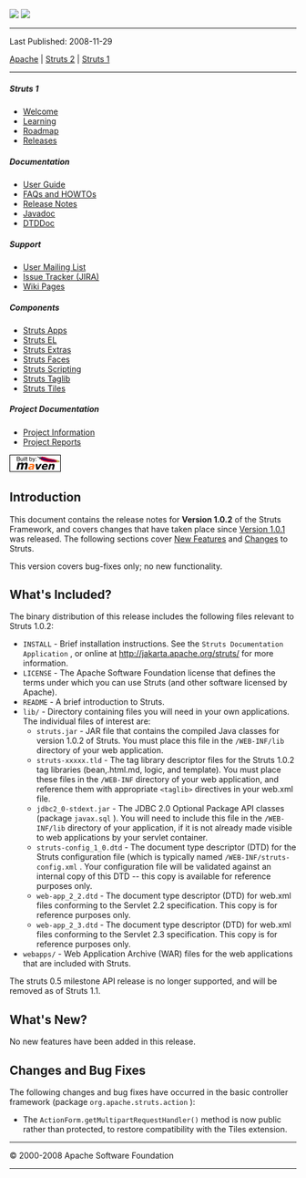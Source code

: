 <span id="bannerLeft">[![](http://www.apache.org/images/asf-logo.gif)](http://www.apache.org/)</span> <span id="bannerRight">[![](../images/struts.gif)]()</span>

------------------------------------------------------------------------

Last Published: 2008-11-29

[Apache](http://www.apache.org/) | [Struts 2](../2.x/) | [Struts 1](../1.x/)

------------------------------------------------------------------------

##### Struts 1

-   [Welcome](../index.html.md)
-   [Learning](../learning.html.md)
-   [Roadmap](../roadmap.html.md)
-   [Releases](../downloads.html.md)

##### Documentation

-   [User Guide](../userGuide/index.html.md)
-   [FAQs and HOWTOs](../faqs/index.html.md)
-   [Release Notes](../userGuide/release-notes.html.md)
-   [Javadoc](../apidocs/index.html.md)
-   [DTDDoc](../dtddoc/index.html.md)

##### Support

-   [User Mailing List](../mail.html.md)
-   [Issue Tracker (JIRA)](http://issues.apache.org/struts/)
-   [Wiki Pages](http://wiki.apache.org/struts/)

##### Components

-   [Struts Apps](../struts-apps/index.html.md)
-   [Struts EL](../struts-el/index.html.md)
-   [Struts Extras](../struts-extras/index.html.md)
-   [Struts Faces](../struts-faces/index.html.md)
-   [Struts Scripting](../struts-scripting/index.html.md)
-   [Struts Taglib](../struts-taglib/index.html.md)
-   [Struts Tiles](../struts-tiles/index.html.md)

##### Project Documentation

-   [Project Information](../project-info.html.md)
-   [Project Reports](../project-reports.html.md)

[![Built by Maven](../images/logos/maven-feather.png)](http://maven.apache.org/ "Built by Maven")

<span id="Introduction"></span>Introduction
-------------------------------------------

This document contains the release notes for **Version 1.0.2** of the Struts Framework, and covers changes that have taken place since [Version 1.0.1](release-notes-1_0_1.html.md) was released. The following sections cover [New Features](#New) and [Changes](#Changes) to Struts.

This version covers bug-fixes only; no new functionality.

<span id="Whats_Included"></span>What's Included?
-------------------------------------------------

The binary distribution of this release includes the following files relevant to Struts 1.0.2:

-   `INSTALL` - Brief installation instructions. See the `Struts Documentation Application` , or online at <http://jakarta.apache.org/struts/> for more information.
-   `LICENSE` - The Apache Software Foundation license that defines the terms under which you can use Struts (and other software licensed by Apache).
-   `README` - A brief introduction to Struts.
-   `lib/` - Directory containing files you will need in your own applications. The individual files of interest are:
    -   `struts.jar` - JAR file that contains the compiled Java classes for version 1.0.2 of Struts. You must place this file in the `/WEB-INF/lib` directory of your web application.
    -   `struts-xxxxx.tld` - The tag library descriptor files for the Struts 1.0.2 tag libraries (bean,.html.md, logic, and template). You must place these files in the `/WEB-INF` directory of your web application, and reference them with appropriate `<taglib>` directives in your web.xml file.
    -   `jdbc2_0-stdext.jar` - The JDBC 2.0 Optional Package API classes (package `javax.sql` ). You will need to include this file in the `/WEB-INF/lib` directory of your application, if it is not already made visible to web applications by your servlet container.
    -   `struts-config_1_0.dtd` - The document type descriptor (DTD) for the Struts configuration file (which is typically named `/WEB-INF/struts-config.xml` . Your configuration file will be validated against an internal copy of this DTD -- this copy is available for reference purposes only.
    -   `web-app_2_2.dtd` - The document type descriptor (DTD) for web.xml files conforming to the Servlet 2.2 specification. This copy is for reference purposes only.
    -   `web-app_2_3.dtd` - The document type descriptor (DTD) for web.xml files conforming to the Servlet 2.3 specification. This copy is for reference purposes only.
-   `webapps/` - Web Application Archive (WAR) files for the web applications that are included with Struts.

The struts 0.5 milestone API release is no longer supported, and will be removed as of Struts 1.1.

<span id="Whats_New"></span>What's New?
---------------------------------------

No new features have been added in this release.

<span id="Changes_and_Bug_Fixes"></span>Changes and Bug Fixes
-------------------------------------------------------------

The following changes and bug fixes have occurred in the basic controller framework (package `org.apache.struts.action` ):

-   The `ActionForm.getMultipartRequestHandler()` method is now public rather than protected, to restore compatibility with the Tiles extension.

------------------------------------------------------------------------

© 2000-2008 Apache Software Foundation

------------------------------------------------------------------------


